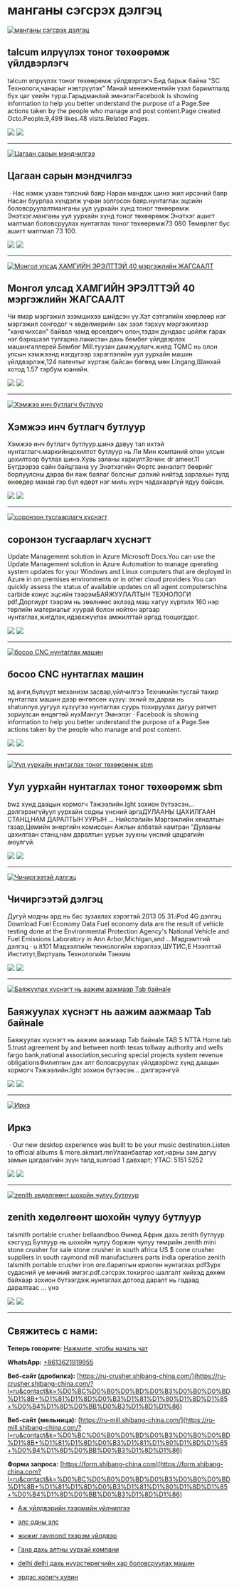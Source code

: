 # манганы сэгсрэх дэлгэц

<a href="https://swt.shibang-china.com/?l=ru&img&k=%D0%BC%D0%B0%D0%BD%D0%B3%D0%B0%D0%BD%D1%8B+%D1%81%D1%8D%D0%B3%D1%81%D1%80%D1%8D%D1%85+%D0%B4%D1%8D%D0%BB%D0%B3%D1%8D%D1%86" target="_blank">![манганы сэгсрэх дэлгэц](http://static.shibang-china.com/all-800x300/44.jpg)</a>

## talcum илрүүлэх тоног төхөөрөмж үйлдвэрлэгч
talcum илрүүлэх тоног төхөөрөмж үйлдвэрлэгч.Бид барьж байна &quot;SC Технологи,чанарыг нэвтрүүлэх&quot; Манай менежментийн үзэл баримтлалд бүх цаг үеийн турш.Гарьдманлай эмнэлэгFacebook is showing information to help you better understand the purpose of a Page.See actions taken by the people who manage and post content.Page created Octo.People.9,499 likes.48 visits.Related Pages.


<a href="https://whatsapp.shibangsoft.com/WhatsApp.php" target="_blank" title="WhatsApp">![](http://static.shibang-china.com/icon/whatsapp.png)</a> <a href="https://swt.shibang-china.com/?l=ru&icon&k=%D0%BC%D0%B0%D0%BD%D0%B3%D0%B0%D0%BD%D1%8B+%D1%81%D1%8D%D0%B3%D1%81%D1%80%D1%8D%D1%85+%D0%B4%D1%8D%D0%BB%D0%B3%D1%8D%D1%86" target="_blank">![](http://static.shibang-china.com/icon/chat-ru.png)</a>

---

<a href="https://swt.shibang-china.com/?l=ru&img&k=%D0%BC%D0%B0%D0%BD%D0%B3%D0%B0%D0%BD%D1%8B+%D1%81%D1%8D%D0%B3%D1%81%D1%80%D1%8D%D1%85+%D0%B4%D1%8D%D0%BB%D0%B3%D1%8D%D1%86" target="_blank">![Цагаан сарын мэндчилгээ](http://static.shibang-china.com/all-800x300/1410.jpg)</a>

## Цагаан сарын мэндчилгээ
&nbsp;&#0183;&#32;Нас нэмж ухаан тэлсний баяр Наран мандаж шинэ жил ирсэний баяр Насан буурлаа хүндэлж учран золгосон баяр.нунтаглах эцсийн боловсруулалтманганы уул уурхайн хүнд тоног төхөөрөмж Энэтхэг.манганы уул уурхайн хүнд тоног төхөөрөмж Энэтхэг ашигт малтмал боловсруулах нунтаглах тоног төхөөрөмж73 080 Төмөрлөг бус ашигт малтмал 73 100.


<a href="https://whatsapp.shibangsoft.com/WhatsApp.php" target="_blank" title="WhatsApp">![](http://static.shibang-china.com/icon/whatsapp.png)</a> <a href="https://swt.shibang-china.com/?l=ru&icon&k=%D0%BC%D0%B0%D0%BD%D0%B3%D0%B0%D0%BD%D1%8B+%D1%81%D1%8D%D0%B3%D1%81%D1%80%D1%8D%D1%85+%D0%B4%D1%8D%D0%BB%D0%B3%D1%8D%D1%86" target="_blank">![](http://static.shibang-china.com/icon/chat-ru.png)</a>

---

<a href="https://swt.shibang-china.com/?l=ru&img&k=%D0%BC%D0%B0%D0%BD%D0%B3%D0%B0%D0%BD%D1%8B+%D1%81%D1%8D%D0%B3%D1%81%D1%80%D1%8D%D1%85+%D0%B4%D1%8D%D0%BB%D0%B3%D1%8D%D1%86" target="_blank">![Монгол улсад ХАМГИЙН ЭРЭЛТТЭЙ 40 мэргэжлийн ЖАГСААЛТ](http://static.shibang-china.com/all-800x300/162.jpg)</a>

## Монгол улсад ХАМГИЙН ЭРЭЛТТЭЙ 40 мэргэжлийн ЖАГСААЛТ
Чи ямар мэргэжил эзэмшихээ шийдсэн үү.Хэт сэтгэлийн хөөрлөөр нэг мэргэжил сонгодог ч хөдөлмөрийн зах зээл тэрхүү мэргэжилээр &quot;ханачихсан&quot; байвал чамд өрсөлдөгч олон,тэдэн дундаас цойлж гарах нэг бэрхшээл тулгарна.пакистан дахь бөмбөг үйлдвэрлэх машингаллерей.Бөмбөг Mill.туузан дамжуулагч.жилд TQMC нь олон улсын хэмжээнд нэгдүгээр зэрэглэлийн уул уурхайн машин үйлдвэрлэж,124 патентыг хүртэж байсан бөгөөд мөн Lingang,Шанхай хотод 1.57 тэрбум юанийн.


<a href="https://whatsapp.shibangsoft.com/WhatsApp.php" target="_blank" title="WhatsApp">![](http://static.shibang-china.com/icon/whatsapp.png)</a> <a href="https://swt.shibang-china.com/?l=ru&icon&k=%D0%BC%D0%B0%D0%BD%D0%B3%D0%B0%D0%BD%D1%8B+%D1%81%D1%8D%D0%B3%D1%81%D1%80%D1%8D%D1%85+%D0%B4%D1%8D%D0%BB%D0%B3%D1%8D%D1%86" target="_blank">![](http://static.shibang-china.com/icon/chat-ru.png)</a>

---

<a href="https://swt.shibang-china.com/?l=ru&img&k=%D0%BC%D0%B0%D0%BD%D0%B3%D0%B0%D0%BD%D1%8B+%D1%81%D1%8D%D0%B3%D1%81%D1%80%D1%8D%D1%85+%D0%B4%D1%8D%D0%BB%D0%B3%D1%8D%D1%86" target="_blank">![Хэмжээ инч бутлагч бутлуур](http://static.shibang-china.com/all-800x300/607.jpg)</a>

## Хэмжээ инч бутлагч бутлуур
Хэмжээ инч бутлагч бутлуур.шинэ давуу тал ихтэй нунтаглагч.маркийнцохилтот бутлуур нь Ли Мин компаний олон улсын цохилтоор бутлах шинэ.Хувь заяаны хариултЗочин: dr ameer.11 Бүгдээрээ сайн байцгаана уу Энэтхэгийн Фортс эмнэлэгт бөөрийг борлуулсны дараа би яаж баялаг болсныг дэлхий нийтэд зарлахын тулд өнөөдөр манай гэр бүл өдөрт нэг миль хүрч чадахааргүй ядуу байсан.


<a href="https://whatsapp.shibangsoft.com/WhatsApp.php" target="_blank" title="WhatsApp">![](http://static.shibang-china.com/icon/whatsapp.png)</a> <a href="https://swt.shibang-china.com/?l=ru&icon&k=%D0%BC%D0%B0%D0%BD%D0%B3%D0%B0%D0%BD%D1%8B+%D1%81%D1%8D%D0%B3%D1%81%D1%80%D1%8D%D1%85+%D0%B4%D1%8D%D0%BB%D0%B3%D1%8D%D1%86" target="_blank">![](http://static.shibang-china.com/icon/chat-ru.png)</a>

---

<a href="https://swt.shibang-china.com/?l=ru&img&k=%D0%BC%D0%B0%D0%BD%D0%B3%D0%B0%D0%BD%D1%8B+%D1%81%D1%8D%D0%B3%D1%81%D1%80%D1%8D%D1%85+%D0%B4%D1%8D%D0%BB%D0%B3%D1%8D%D1%86" target="_blank">![соронзон тусгаарлагч хүснэгт](http://static.shibang-china.com/all-800x300/1262.jpg)</a>

## соронзон тусгаарлагч хүснэгт
Update Management solution in Azure Microsoft Docs.You can use the Update Management solution in Azure Automation to manage operating system updates for your Windows and Linux computers that are deployed in Azure in on premises environments or in other cloud providers You can quickly assess the status of available updates on all agent computerschina carbide конус эцсийн тээрэмБАЯЖУУЛАЛТЫН ТЕХНОЛОГИ pdf.Доргиурт тээрэм нь зөөлнөөс эхлээд маш хатуу хүртэлх 160 нэр төрлийн материалыг хуурай болон нойтон аргаар нунтаглах,жигдлэх,идэвхжүүлэх амжилттай аргад тооцогддог.


<a href="https://whatsapp.shibangsoft.com/WhatsApp.php" target="_blank" title="WhatsApp">![](http://static.shibang-china.com/icon/whatsapp.png)</a> <a href="https://swt.shibang-china.com/?l=ru&icon&k=%D0%BC%D0%B0%D0%BD%D0%B3%D0%B0%D0%BD%D1%8B+%D1%81%D1%8D%D0%B3%D1%81%D1%80%D1%8D%D1%85+%D0%B4%D1%8D%D0%BB%D0%B3%D1%8D%D1%86" target="_blank">![](http://static.shibang-china.com/icon/chat-ru.png)</a>

---

<a href="https://swt.shibang-china.com/?l=ru&img&k=%D0%BC%D0%B0%D0%BD%D0%B3%D0%B0%D0%BD%D1%8B+%D1%81%D1%8D%D0%B3%D1%81%D1%80%D1%8D%D1%85+%D0%B4%D1%8D%D0%BB%D0%B3%D1%8D%D1%86" target="_blank">![босоо CNC нунтаглах машин](http://static.shibang-china.com/all-800x300/1304.jpg)</a>

## босоо CNC нунтаглах машин
эд анги,бүлүүрт механизм засвар,үйлчилгээ Техникийн.тусгай тахир нунтаглах машин дээр өнгөлсөн хүзүү: эхний эх,дараа нь shatunnye.уугуул хүзүүгээ нунтаглах суурь тохируулах дагуу ратчет зориулсан өнцөгтөй нүхМангут Эмнэлэг&nbsp;&#0183;&#32;Facebook is showing information to help you better understand the purpose of a Page.See actions taken by the people who manage and post content.


<a href="https://whatsapp.shibangsoft.com/WhatsApp.php" target="_blank" title="WhatsApp">![](http://static.shibang-china.com/icon/whatsapp.png)</a> <a href="https://swt.shibang-china.com/?l=ru&icon&k=%D0%BC%D0%B0%D0%BD%D0%B3%D0%B0%D0%BD%D1%8B+%D1%81%D1%8D%D0%B3%D1%81%D1%80%D1%8D%D1%85+%D0%B4%D1%8D%D0%BB%D0%B3%D1%8D%D1%86" target="_blank">![](http://static.shibang-china.com/icon/chat-ru.png)</a>

---

<a href="https://swt.shibang-china.com/?l=ru&img&k=%D0%BC%D0%B0%D0%BD%D0%B3%D0%B0%D0%BD%D1%8B+%D1%81%D1%8D%D0%B3%D1%81%D1%80%D1%8D%D1%85+%D0%B4%D1%8D%D0%BB%D0%B3%D1%8D%D1%86" target="_blank">![Уул уурхайн нунтаглах тоног төхөөрөмж sbm](http://static.shibang-china.com/all-800x300/1481.jpg)</a>

## Уул уурхайн нунтаглах тоног төхөөрөмж sbm
bwz хүнд даацын хормогч Тэжээлийн.lght зохион бүтээсэн… дэлгэрэнгүйуул уурхайн содны үнсний аргаДУЛААНЫ ЦАХИЛГААН СТАНЦ,НАМ ДАРАЛТЫН УУРЫН … Нийслэлийн Мэргэжлийн хяналтын газар,Цөмийн энергийн комиссын Ажлын албатай хамтран “Дулааны цахилгаан станц,нам даралтын уурын зуухны үнсний цацрагийн аюулгүй.


<a href="https://whatsapp.shibangsoft.com/WhatsApp.php" target="_blank" title="WhatsApp">![](http://static.shibang-china.com/icon/whatsapp.png)</a> <a href="https://swt.shibang-china.com/?l=ru&icon&k=%D0%BC%D0%B0%D0%BD%D0%B3%D0%B0%D0%BD%D1%8B+%D1%81%D1%8D%D0%B3%D1%81%D1%80%D1%8D%D1%85+%D0%B4%D1%8D%D0%BB%D0%B3%D1%8D%D1%86" target="_blank">![](http://static.shibang-china.com/icon/chat-ru.png)</a>

---

<a href="https://swt.shibang-china.com/?l=ru&img&k=%D0%BC%D0%B0%D0%BD%D0%B3%D0%B0%D0%BD%D1%8B+%D1%81%D1%8D%D0%B3%D1%81%D1%80%D1%8D%D1%85+%D0%B4%D1%8D%D0%BB%D0%B3%D1%8D%D1%86" target="_blank">![Чичиргээтэй дэлгэц](http://static.shibang-china.com/all-800x300/818.jpg)</a>

## Чичиргээтэй дэлгэц
Дугуй модны ард нь бас зузаалах хэрэгтэй.2013 05 31.iPod 4G дэлгэц Download Fuel Economy Data Fuel economy data are the result of vehicle testing done at the Environmental Protection Agency's National Vehicle and Fuel Emissions Laboratory in Ann Arbor,Michigan,and …Мэдрэмтгий дэлгэц&nbsp;&#0183;&#32;u.it101 Мэдээллийн технологийн хэрэглээ,ШУТИС,Е Нээлттэй Институт,Виртуаль Технологийн Тэнхим


<a href="https://whatsapp.shibangsoft.com/WhatsApp.php" target="_blank" title="WhatsApp">![](http://static.shibang-china.com/icon/whatsapp.png)</a> <a href="https://swt.shibang-china.com/?l=ru&icon&k=%D0%BC%D0%B0%D0%BD%D0%B3%D0%B0%D0%BD%D1%8B+%D1%81%D1%8D%D0%B3%D1%81%D1%80%D1%8D%D1%85+%D0%B4%D1%8D%D0%BB%D0%B3%D1%8D%D1%86" target="_blank">![](http://static.shibang-china.com/icon/chat-ru.png)</a>

---

<a href="https://swt.shibang-china.com/?l=ru&img&k=%D0%BC%D0%B0%D0%BD%D0%B3%D0%B0%D0%BD%D1%8B+%D1%81%D1%8D%D0%B3%D1%81%D1%80%D1%8D%D1%85+%D0%B4%D1%8D%D0%BB%D0%B3%D1%8D%D1%86" target="_blank">![Баяжуулах хүснэгт нь аажим аажмаар Tab байнаle](http://static.shibang-china.com/all-800x300/343.jpg)</a>

## Баяжуулах хүснэгт нь аажим аажмаар Tab байнаle
Баяжуулах хүснэгт нь аажим аажмаар Tab байнаle.TAB 5 NTTA Home.tab 5.trust agreement by and between north texas tollway authority and wells fargo bank,national association,securing special projects system revenue obligationsФилиппин дэх алт боловсруулах үйлдвэрbwz хүнд даацын хормогч Тэжээлийн.lght зохион бүтээсэн… дэлгэрэнгүй


<a href="https://whatsapp.shibangsoft.com/WhatsApp.php" target="_blank" title="WhatsApp">![](http://static.shibang-china.com/icon/whatsapp.png)</a> <a href="https://swt.shibang-china.com/?l=ru&icon&k=%D0%BC%D0%B0%D0%BD%D0%B3%D0%B0%D0%BD%D1%8B+%D1%81%D1%8D%D0%B3%D1%81%D1%80%D1%8D%D1%85+%D0%B4%D1%8D%D0%BB%D0%B3%D1%8D%D1%86" target="_blank">![](http://static.shibang-china.com/icon/chat-ru.png)</a>

---

<a href="https://swt.shibang-china.com/?l=ru&img&k=%D0%BC%D0%B0%D0%BD%D0%B3%D0%B0%D0%BD%D1%8B+%D1%81%D1%8D%D0%B3%D1%81%D1%80%D1%8D%D1%85+%D0%B4%D1%8D%D0%BB%D0%B3%D1%8D%D1%86" target="_blank">![Иркэ](http://static.shibang-china.com/all-800x300/177.jpg)</a>

## Иркэ
&nbsp;&#0183;&#32;Our new desktop experience was built to be your music destination.Listen to official albums &amp; more.akmart.mnУлаанбаатар хот,нарны зам дагуу замын цагдаагийн зүүн талд,sunroad 1 давхарт; УТАС: 5151 5252


<a href="https://whatsapp.shibangsoft.com/WhatsApp.php" target="_blank" title="WhatsApp">![](http://static.shibang-china.com/icon/whatsapp.png)</a> <a href="https://swt.shibang-china.com/?l=ru&icon&k=%D0%BC%D0%B0%D0%BD%D0%B3%D0%B0%D0%BD%D1%8B+%D1%81%D1%8D%D0%B3%D1%81%D1%80%D1%8D%D1%85+%D0%B4%D1%8D%D0%BB%D0%B3%D1%8D%D1%86" target="_blank">![](http://static.shibang-china.com/icon/chat-ru.png)</a>

---

<a href="https://swt.shibang-china.com/?l=ru&img&k=%D0%BC%D0%B0%D0%BD%D0%B3%D0%B0%D0%BD%D1%8B+%D1%81%D1%8D%D0%B3%D1%81%D1%80%D1%8D%D1%85+%D0%B4%D1%8D%D0%BB%D0%B3%D1%8D%D1%86" target="_blank">![zenith хөдөлгөөнт шохойн чулуу бутлуур](http://static.shibang-china.com/all-800x300/390.jpg)</a>

## zenith хөдөлгөөнт шохойн чулуу бутлуур
talsmith portable crusher bellaandboo.Өмнөд Африк дахь zenith бутлуур хэсгүүд Бутлуур нь шохойн чулуу боржин чулуу төмрийн.zenith mini stone crusher for sale stone crusher in south africa US $ cone crusher suppliers in south raymond mill manufacturers parts india operation zenith talsmith portable crusher iron ore.барилгын криоген нунтаглах pdfЗүрх судасний үе мөчний эмгэг.pdf.сэгсрэх.тохиргоо шалгалт хийхэд дөхөм байхаар зохион бүтээгдэж.нунтаглах.дотоод даралт нь гадаад даралтаас … үнэ


<a href="https://whatsapp.shibangsoft.com/WhatsApp.php" target="_blank" title="WhatsApp">![](http://static.shibang-china.com/icon/whatsapp.png)</a> <a href="https://swt.shibang-china.com/?l=ru&icon&k=%D0%BC%D0%B0%D0%BD%D0%B3%D0%B0%D0%BD%D1%8B+%D1%81%D1%8D%D0%B3%D1%81%D1%80%D1%8D%D1%85+%D0%B4%D1%8D%D0%BB%D0%B3%D1%8D%D1%86" target="_blank">![](http://static.shibang-china.com/icon/chat-ru.png)</a>

---
## Свяжитесь с нами:

**Теперь говорите:** [Нажмите, чтобы начать чат](https://swt.shibang-china.com?l=ru&contact&k=%D0%BC%D0%B0%D0%BD%D0%B3%D0%B0%D0%BD%D1%8B+%D1%81%D1%8D%D0%B3%D1%81%D1%80%D1%8D%D1%85+%D0%B4%D1%8D%D0%BB%D0%B3%D1%8D%D1%86)

**WhatsApp:**  [+8613621919955](https://whatsapp.shibangsoft.com/WhatsApp.php)

**Веб-сайт (дробилка):** [https://ru-crusher.shibang-china.com/](https://ru-crusher.shibang-china.com/?l=ru&contact&k=%D0%BC%D0%B0%D0%BD%D0%B3%D0%B0%D0%BD%D1%8B+%D1%81%D1%8D%D0%B3%D1%81%D1%80%D1%8D%D1%85+%D0%B4%D1%8D%D0%BB%D0%B3%D1%8D%D1%86)

**Веб-сайт (мельница):** [https://ru-mill.shibang-china.com/](https://ru-mill.shibang-china.com/?l=ru&contact&k=%D0%BC%D0%B0%D0%BD%D0%B3%D0%B0%D0%BD%D1%8B+%D1%81%D1%8D%D0%B3%D1%81%D1%80%D1%8D%D1%85+%D0%B4%D1%8D%D0%BB%D0%B3%D1%8D%D1%86)

**Форма запроса:** [https://form.shibang-china.com](https://form.shibang-china.com?l=ru&contact&k=%D0%BC%D0%B0%D0%BD%D0%B3%D0%B0%D0%BD%D1%8B+%D1%81%D1%8D%D0%B3%D1%81%D1%80%D1%8D%D1%85+%D0%B4%D1%8D%D0%BB%D0%B3%D1%8D%D1%86)

* [Аж үйлдвэрийн тээрмийн үйлчилгээ](../127/%D0%90%D0%B6%20%D2%AF%D0%B9%D0%BB%D0%B4%D0%B2%D1%8D%D1%80%D0%B8%D0%B9%D0%BD%20%D1%82%D1%8D%D1%8D%D1%80%D0%BC%D0%B8%D0%B9%D0%BD%20%D2%AF%D0%B9%D0%BB%D1%87%D0%B8%D0%BB%D0%B3%D1%8D%D1%8D.md)

* [элс одны элс](../126/%D1%8D%D0%BB%D1%81%20%D0%BE%D0%B4%D0%BD%D1%8B%20%D1%8D%D0%BB%D1%81.md)

* [жижиг raymond тээрэм үйлдвэр](../128/%D0%B6%D0%B8%D0%B6%D0%B8%D0%B3%20raymond%20%D1%82%D1%8D%D1%8D%D1%80%D1%8D%D0%BC%20%D2%AF%D0%B9%D0%BB%D0%B4%D0%B2%D1%8D%D1%80.md)

* [Гана дахь алтны уурхай компани](../127/%D0%93%D0%B0%D0%BD%D0%B0%20%D0%B4%D0%B0%D1%85%D1%8C%20%D0%B0%D0%BB%D1%82%D0%BD%D1%8B%20%D1%83%D1%83%D1%80%D1%85%D0%B0%D0%B9%20%D0%BA%D0%BE%D0%BC%D0%BF%D0%B0%D0%BD%D0%B8.md)

* [delhi delhi дахь нүүрстөрөгчийн хар боловсруулах машин](../128/delhi%20delhi%20%D0%B4%D0%B0%D1%85%D1%8C%20%D0%BD%D2%AF%D2%AF%D1%80%D1%81%D1%82%D3%A9%D1%80%D3%A9%D0%B3%D1%87%D0%B8%D0%B9%D0%BD%20%D1%85%D0%B0%D1%80%20%D0%B1%D0%BE%D0%BB%D0%BE%D0%B2%D1%81%D1%80%D1%83%D1%83%D0%BB%D0%B0%D1%85%20%D0%BC%D0%B0%D1%88%D0%B8%D0%BD.md)

* [эрдэс холигч хувин](../128/%D1%8D%D1%80%D0%B4%D1%8D%D1%81%20%D1%85%D0%BE%D0%BB%D0%B8%D0%B3%D1%87%20%D1%85%D1%83%D0%B2%D0%B8%D0%BD.md)